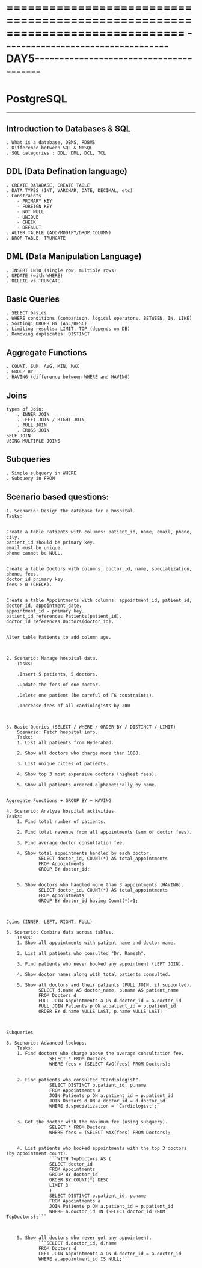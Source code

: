 =============================================================================
----------------------------------DAY5---------------------------------------
=============================================================================

# PostgreSQL
-----------------------------------------------------------------------------

## Introduction to Databases & SQL
    . What is a database, DBMS, RDBMS
    . Difference between SQL & NoSQL
    . SQL categories : DDL, DML, DCL, TCL

## DDL (Data Defination language)
    . CREATE DATABASE, CREATE TABLE
    . DATA TYPES (INT, VARCHAR, DATE, DECIMAL, etc)
    . Constraints
        - PRIMARY KEY
        - FOREIGN KEY
        - NOT NULL
        - UNIQUE
        - CHECK
        - DEFAULT
    . ALTER TALBLE (ADD/MODIFY/DROP COLUMN)
    . DROP TABLE, TRUNCATE


## DML (Data Manipulation Language)
    . INSERT INTO (single row, multiple rows)
    . UPDATE (with WHERE)
    . DELETE vs TRUNCATE


## Basic Queries
    . SELECT basics
    . WHERE conditions (comparison, logical operators, BETWEEN, IN, LIKE)
    . Sorting: ORDER BY (ASC/DESC)
    . Limiting results: LIMIT, TOP (depends on DB)
    . Removing duplicates: DISTINCT

## Aggregate Functions
    . COUNT, SUM, AVG, MIN, MAX
    . GROUP BY
    . HAVING (difference between WHERE and HAVING)

## Joins
    types of Join:
        . INNER JOIN
        . LEFFT JOIN / RIGHT JOIN
        . FULL JOIN
        . CROSS JOIN
    SELF JOIN
    USING MULTIPLE JOINS


## Subqueries
    . Simple subquery in WHERE
    . Subquery in FROM


## Scenario based questions:

    1. Scenario: Design the database for a hospital.
    Tasks:


    Create a table Patients with columns: patient_id, name, email, phone, city.
    patient_id should be primary key.
    email must be unique.
    phone cannot be NULL.


    Create a table Doctors with columns: doctor_id, name, specialization, phone, fees.
    doctor_id primary key.
    fees > 0 (CHECK). 


    Create a table Appointments with columns: appointment_id, patient_id, doctor_id, appointment_date.
    appointment_id → primary key.
    patient_id references Patients(patient_id).
    doctor_id references Doctors(doctor_id).


    Alter table Patients to add column age.



    2. Scenario: Manage hospital data.
        Tasks:

        .Insert 5 patients, 5 doctors.

        .Update the fees of one doctor.

        .Delete one patient (be careful of FK constraints).

        .Increase fees of all cardiologists by 200



    3. Basic Queries (SELECT / WHERE / ORDER BY / DISTINCT / LIMIT)
        Scenario: Fetch hospital info.
        Tasks:
        1. List all patients from Hyderabad.

        2. Show all doctors who charge more than 1000.

        3. List unique cities of patients.

        4. Show top 3 most expensive doctors (highest fees).

        5. Show all patients ordered alphabetically by name.
    

    Aggregate Functions + GROUP BY + HAVING

    4. Scenario: Analyze hospital activities.
    Tasks:
        1. Find total number of patients.

        2. Find total revenue from all appointments (sum of doctor fees).

        3. Find average doctor consultation fee.

        4. Show total appointments handled by each doctor.
                SELECT doctor_id, COUNT(*) AS total_appointments
                FROM Appointments
                GROUP BY doctor_id;


        5. Show doctors who handled more than 3 appointments (HAVING).
                SELECT doctor_id, COUNT(*) AS total_appointments
                FROM Appointments
                GROUP BY doctor_id having Count(*)>1;



    Joins (INNER, LEFT, RIGHT, FULL)

    5. Scenario: Combine data across tables.
        Tasks:
        1. Show all appointments with patient name and doctor name.

        2. List all patients who consulted "Dr. Ramesh".

        3. Find patients who never booked any appointment (LEFT JOIN).

        4. Show doctor names along with total patients consulted.

        5. Show all doctors and their patients (FULL JOIN, if supported).
                SELECT d.name AS doctor_name, p.name AS patient_name
                FROM Doctors d
                FULL JOIN Appointments a ON d.doctor_id = a.doctor_id
                FULL JOIN Patients p ON a.patient_id = p.patient_id
                ORDER BY d.name NULLS LAST, p.name NULLS LAST;



    Subqueries

    6. Scenario: Advanced lookups.
        Tasks:
        1. Find doctors who charge above the average consultation fee.
                    SELECT * FROM Doctors
                    WHERE fees > (SELECT AVG(fees) FROM Doctors);


        2. Find patients who consulted "Cardiologist".
                    SELECT DISTINCT p.patient_id, p.name
                    FROM Appointments a
                    JOIN Patients p ON a.patient_id = p.patient_id
                    JOIN Doctors d ON a.doctor_id = d.doctor_id
                    WHERE d.specialization = 'Cardiologist';


        3. Get the doctor with the maximum fee (using subquery).
                    SELECT * FROM Doctors
                    WHERE fees = (SELECT MAX(fees) FROM Doctors);


        4. List patients who booked appointments with the top 3 doctors (by appointment count).
                    ```WITH TopDoctors AS (
                    SELECT doctor_id
                    FROM Appointments
                    GROUP BY doctor_id
                    ORDER BY COUNT(*) DESC
                    LIMIT 3
                    )
                    SELECT DISTINCT p.patient_id, p.name
                    FROM Appointments a
                    JOIN Patients p ON a.patient_id = p.patient_id
                    WHERE a.doctor_id IN (SELECT doctor_id FROM TopDoctors);```
               


        5. Show all doctors who never got any appointment.
                ```SELECT d.doctor_id, d.name
                FROM Doctors d
                LEFT JOIN Appointments a ON d.doctor_id = a.doctor_id
                WHERE a.appointment_id IS NULL;```
